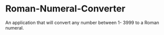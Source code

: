 # Roman-Numeral-Converter

An application that will convert any number between 1- 3999 to a Roman numeral. 
